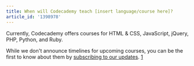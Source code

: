 ```yaml
---
title: When will Codecademy teach [insert language/course here]?
article_id: '1398978'
---
```

Currently, Codecademy offers courses for HTML & CSS, JavaScript, jQuery, PHP, Python, and Ruby.

While we don't announce timelines for upcoming courses, you can be the first to know about them by [subscribing to our updates](1).
[1](http://www.codecademy.com/edit_account#mail_settings)
